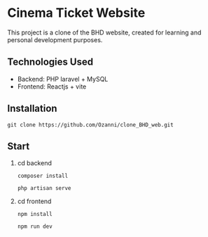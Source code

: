 # Cinema Ticket Website

This project is a clone of the BHD website, created for learning and personal development purposes.

## Technologies Used

- Backend: PHP laravel + MySQL
- Frontend: Reactjs + vite

## Installation
```
git clone https://github.com/Ozanni/clone_BHD_web.git
```

## Start
1. cd backend
   ```
   composer install
   ```
   ```
   php artisan serve
   ```
  
2. cd frontend
   ```
   npm install
   ```
   ```
   npm run dev
   ```
